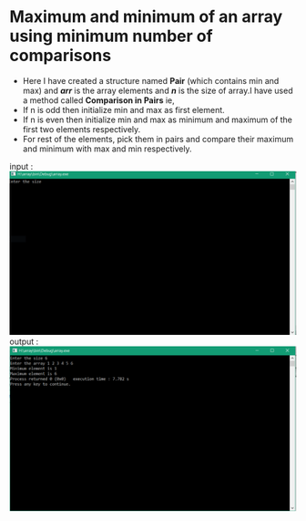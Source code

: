 # Maximum and minimum of an array using minimum number of comparisons

 - Here I have created a structure named **Pair** (which contains min and max) and  ***arr*** is the array elements  and ***n*** is the size of array.I have used a method called **Comparison in Pairs**  ie,
 - If n is odd then initialize min and max as first element. 
 - If n is even then initialize min and max as minimum and maximum of the first two elements respectively. 
- For rest of the elements, pick them in pairs and compare their maximum and minimum with max and min respectively. 

input :
![input info](./input.png)
output :
![output info](./output.png)

